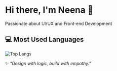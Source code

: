 # Hi there, I'm Neena 👋

Passionate about UI/UX and Front-end Development

## 💻 Most Used Languages
![Top Langs](https://github-readme-stats.vercel.app/api/top-langs/?username=MaulidyaAyu&layout=compact&theme=tokyonight)

✨ _“Design with logic, build with empathy.”_
